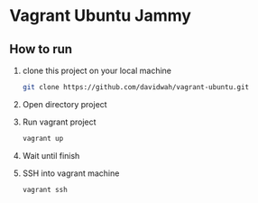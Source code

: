 # Vagrant Ubuntu Jammy

## How to run
1. clone this project on your local machine

    ```bash
    git clone https://github.com/davidwah/vagrant-ubuntu.git
    ```
1. Open directory project
2. Run vagrant project
    ```bash
    vagrant up
    ```
3. Wait until finish
4. SSH into vagrant machine
   ```bash
   vagrant ssh
   ```